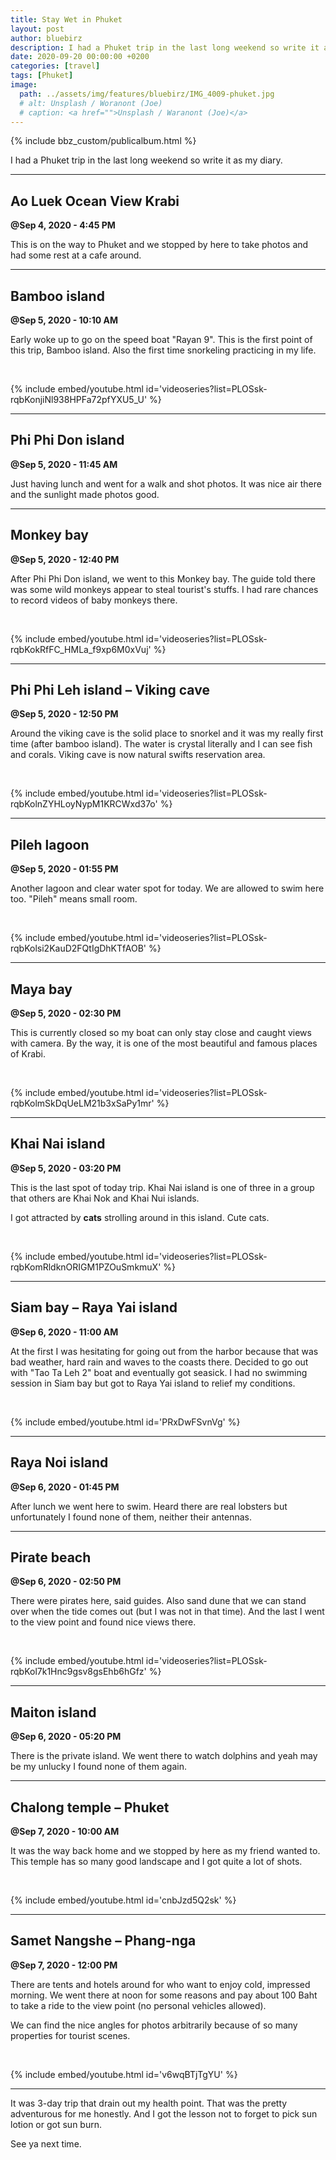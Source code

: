 ```yaml
---
title: Stay Wet in Phuket
layout: post
author: bluebirz
description: I had a Phuket trip in the last long weekend so write it as my diary.
date: 2020-09-20 00:00:00 +0200
categories: [travel]
tags: [Phuket]
image:
  path: ../assets/img/features/bluebirz/IMG_4009-phuket.jpg
  # alt: Unsplash / Woranont (Joe)
  # caption: <a href="">Unsplash / Waranont (Joe)</a>
---
```


{% include bbz_custom/publicalbum.html %}

I had a Phuket trip in the last long weekend so write it as my diary.

---

## Ao Luek Ocean View Krabi

**@Sep 4, 2020 - 4:45 PM**

This is on the way to Phuket and we stopped by here to take photos and had some rest at a cafe around.

<div class="pa-gallery-player-widget" style="width:100%; height:480px; display:none;" data-link="https://photos.app.goo.gl/8cULqc6ARFUoP1ZP8" data-title="Trip-202009-01-aoleuk" data-description="7 new photos added to shared album">
  <object data="https://lh3.googleusercontent.com/QRLUOZBZiHl7aLgOdxCifQ7qoorMGoKc-eUAKFNdQWFLQPJXlkqQqTQYUOT76_1EulkNEUbRJORckcw5g1i39wFAbdVpXbj5vtmUnLww7GnfZsk_2JgkTD6ClESmz1ftw1VRd7uHQw=w1920-h1080"></object>
  <object data="https://lh3.googleusercontent.com/ZKWo8dp9Ud6gcTjYc0AVZcQqXHXXOXhkOihrb6BTWY1biyGHgn9epAU1rpLgnUj59bujzaNVvwz-By5fjYdAtNrLpVALK6ixJbojXYT7YY4aYZ2jKN-5kxPbFj_OW6XDSRjuLRcPJg=w1920-h1080"></object>
  <object data="https://lh3.googleusercontent.com/IEW9ULjy-49NbKZAa-oFRZiGIdIWOrhiWnm9Ol9LovgCaLxPJUstmqzlrREtqm_YmhO3ie3k4SmHNv4_qUrZB53HZ7-Rj183-ZMMyWaDoZhRfOv44XdMJHza0bqAe9mzpm2vC39bhg=w1920-h1080"></object>
  <object data="https://lh3.googleusercontent.com/_GNlNDfmVpHTpHOoyGnQpbBrg2lGR38xu73lDSMg6mGSHLZr8wshDRc92SLQ5hCx8-SHliKjF4jXpfWCbEOfDQKdlAzQ1X2TL1HIYDIhNYPgD1T5jUxKYiXzpXIlHBbAPRKWXQAF-A=w1920-h1080"></object>
  <object data="https://lh3.googleusercontent.com/6dVMrK-I9YABoAN9CEv1fQrQgw8OKIuQwhiC34s93tgc7WrqhXNvoFFsyx4MpCXTiIgw4Z7yzyoZ6zXqY5KxeOOZ0X6KFkeYrBb1WFifqiCki_f-AKwkYvDqeyQF5KNxL3BPuSiVhg=w1920-h1080"></object>
  <object data="https://lh3.googleusercontent.com/xb3WOAIOwcNG9fV4b1BYUC7DkI1NuVpYKj1oafmlPxgyPG4NSRv8gIzBT5VYNLwp-uhoacHGevPOEA0k7KcfRvu2UxcatTg3EL_aF8O1uBWDrXrXrVWG4PcFVwuWlQ7MVKcH8S4B4Q=w1920-h1080"></object>
  <object data="https://lh3.googleusercontent.com/KyGJjBd4EK6dCeEDKlp902vuIs24mJ-0W7yn_1eoLtzrvRZHiMhpZWmBdS9Ws8Kly8LWsofZ1fcbc2ZjedaMRBrrgOfVAIcKGmYa_6E_041AdizNnv-3MtyJkobDHFyc2q7hy9U2Hw=w1920-h1080"></object>
</div>

---

## Bamboo island

**@Sep 5, 2020 - 10:10 AM**

Early woke up to go on the speed boat "Rayan 9". This is the first point of this trip, Bamboo island. Also the first time snorkeling practicing in my life.

<div class="pa-gallery-player-widget" style="width:100%; height:480px; display:none;" data-link="https://photos.app.goo.gl/1fma3YtHtqvcDSxs6" data-title="Trip-202009-02-bamboo" data-description="11 new photos added to shared album">
  <object data="https://lh3.googleusercontent.com/vvL-Rfq9xSuu_yZ8oVbnw8X57lmGW8WtVpf07ESpwq9y230q6iPr-keZPi7YfULRNtyRuq9_wqW1iy17L1RVRyD_YsIToq6sLA040FBdFPHQovqec59aShCtQQDIOxlF1Ha8-rhoFw=w1920-h1080"></object>
  <object data="https://lh3.googleusercontent.com/IQ8Fam0bz_HkEDCDU1rfnnY7h4W9EfpvksmPUI2fH-g6jqI0XZ1lTZ3Jdkj3bVX14NsU6wjiyVN457F7dm3vmjV2Izfa8v7PwJ0gcJ9IXtHUm4xjE_S5yRyT4H1wIt0-BopbhMjiEA=w1920-h1080"></object>
  <object data="https://lh3.googleusercontent.com/ZGZ7AwZeoxk7eBMG-6R88MDwE4TfOHZtGaL4wWUcQaUO7s0eLTDJpcYRRIbOjLPLOfRHl9kpXSM8U7bAGZGQ25kDF-FgzP2GCv3ttCfOsGc2fKTlA9LygxtTLJtB5i_kGCNxFTuW_Q=w1920-h1080"></object>
  <object data="https://lh3.googleusercontent.com/QAysejPZOXLuND9lu0gQof0vo7XCRX45i6zishlzkqQll7AHQR5J9-CedaNk9NdpjNuokZ-JixR1ktown_mCOZV37AJE0fKfy4ROZI4Ox9Fg6E2ePUSarbJrtQUw5GJTz8aAE4H2wg=w1920-h1080"></object>
  <object data="https://lh3.googleusercontent.com/9Rr78hdoZcDLLBr8Indm30206MNxhEXpkVPCeNWulL7H48aTDxC6OmWw25el5sbGhkbZvAFdFOaD3SOlLo46TygO8NCivdkcUabcqZuJqcmtyX1SRiAlH0WqayItWArpm4dCpw4dgw=w1920-h1080"></object>
  <object data="https://lh3.googleusercontent.com/LvrAg0m1FFaJtbDa8jbcUDRiiFYekjE9dbDyUCsT6M11pfg3fsORppeXBN1ruyskzW5syjB5zagyZyZzVWGaR06dxkmAD5D4Khy_of07c46N0T2LSvIOcylWCNQaZbdaNab6HU32gw=w1920-h1080"></object>
  <object data="https://lh3.googleusercontent.com/D3FyRNMVo0ZJWDb_IFITRjVyRmqWmS7bTAsm1xvYU4o7ZuS1vRB94hX8Sxlr9IB-ZKBAGgTHeLrVuNya-eEoqFWzCYakI2-4_fbBFauqo_KcJZQsaCimtKrnFdZbCJi4TO05HOVWuA=w1920-h1080"></object>
  <object data="https://lh3.googleusercontent.com/kWlIwpmoH6X62a_HGedFagFD1uSMsOEJUtvBzpb1_FMYE7ApcPj8inel-rM7tCr_phJi4MLMjW-OosznxiZYl-bCtMYLSrJH04ml4grNUhePN-vtW_ia95LRZVTsFj64vPa9uGO_dQ=w1920-h1080"></object>
  <object data="https://lh3.googleusercontent.com/YjQauDFxpNTSPwUZxoH1CTf30KIFG34eHOTeyInKw6gxBeK1FAcgf7VJv683qH5C7Pz9yaYR5nxU4M36yGpblsVcpBhmnsgufyOqgAbmei1SZIH6DsZB9ZqfQTWOTIEBWuCRv3IwJg=w1920-h1080"></object>
  <object data="https://lh3.googleusercontent.com/xGM14LH8dC8C2Cd8aH_Rl66ZRSfOsfmy__jHf3xFF4XJZ3DRv0h4uVDjDPB-4rtPhzeX-wJdfQKgkel1rrCOaluiQmpdKffXmTWgP76Z-eJYmDMnlVF9U1xZK5aDF2AtAO4YsJOdyg=w1920-h1080"></object>
  <object data="https://lh3.googleusercontent.com/Sx6i_fewBAsbS8dY7A0sTA_SDF9nVajBahjwde6QDvJx5hjkBFGSS72-DIJnILZP_Vl3qF76ruvn9b27o-21cqUp_kK7jP_DwtxY_-i31PR4aNPcLcOXaZTlLC_SSVxj7MDHCZUeuA=w1920-h1080"></object>
</div>

<br/>

{% include embed/youtube.html id='videoseries?list=PLOSsk-rqbKonjiNl938HPFa72pfYXU5_U' %}

---

## Phi Phi Don island

**@Sep 5, 2020 - 11:45 AM**

Just having lunch and went for a walk and shot photos. It was nice air there and the sunlight made photos good.

<div class="pa-gallery-player-widget" style="width:100%; height:480px; display:none;" data-link="https://photos.app.goo.gl/BxcbYVBhyiT2gZUg8" data-title="Trip-202009-03-phiphidon" data-description="7 new photos added to shared album">
  <object data="https://lh3.googleusercontent.com/c2_5eRwe8dEM-qgFmBFta41gp05vHwOQ2wPB5e-xt7JC6DjXXJ8lvcOYFZzJdpMi-wCSclC88rJoe1jDewP5WzL76G-jVpFsoDeN287Pp9s9vcRyldMpqKuoxvJmNpv6pgvudWcE0g=w1920-h1080"></object>
  <object data="https://lh3.googleusercontent.com/9SLtzuhAUM3vcc8hbEUameE87z9Hp24r9Ekq0o2NiJvAE-tepxlXUeOjoxQ4_ncu12HH9jHeq4D3vHqmOtkpra235WOrmLO7iUNmHAGuDuPF1WWQ6bx5hR44q8-52ItFmjpYp2UaHQ=w1920-h1080"></object>
  <object data="https://lh3.googleusercontent.com/nBQMQuuElJ17TL7BHtGwHRRCWRU5epfVHICctIlXA-Nusp4qor01M12C-ztZiUACN3WqsucLBddqQxuCS95aSkWML5J1_PHbVfKNXTWPPx-ft8DcOY_YxLlEGmb2E4Nsq_25cSMS5A=w1920-h1080"></object>
  <object data="https://lh3.googleusercontent.com/Z0AjuNF13XZ8KmDXVgGsSeqs9ZO6eNtR8SJwnRYijir236cV62DRbO8cjUROGZFcF0DuTiMmcQYpD9ASCZN_vFCS5w_dJ640MVUarNJEdaCI0u_1HeBmtsSDiNvRT-hq4D8G_eTctg=w1920-h1080"></object>
  <object data="https://lh3.googleusercontent.com/Ihb9VRBym8Mu9KEoKIVWqkBZTrMEevgS8NqE2L-178VwDhIXg4l0dE0zro5TKhU2mQ2GDOb1hONNakQ26k0bJGc0Us7mTJSoAwR0ZHtM09EtX-y83Z9Qpkn8c_4EdkrMdL3ipH5TQA=w1920-h1080"></object>
  <object data="https://lh3.googleusercontent.com/yazCjhpLDiyxfOxq7Al6hm4wTNgKno02f0HEul5ko1qps706Q-M55-Tdz-pkvbJhcGBJwmsxa4v0j1szp5rCW5nixatC4N9gsajXj3ORVE7WVOQ8s-D3gReofWor0eR4I6oZatH2uw=w1920-h1080"></object>
  <object data="https://lh3.googleusercontent.com/AyOqDHmiGMgrdQPEXg-FOuS1xYUHlCXfEgglPjlZ-0ZzdWqJ77eDS6gywDxYyHNMC5iBYB0iWE-_MVp6bFsuOh3G0-3HX6sOJYtAG2XSWYOqpCyPAgKNwYVVhdIEyQnPHjHqfDr7ZQ=w1920-h1080"></object>
</div>

---

## Monkey bay

**@Sep 5, 2020 - 12:40 PM**

After Phi Phi Don island, we went to this Monkey bay. The guide told there was some wild monkeys appear to steal tourist's stuffs. I had rare chances to record videos of baby monkeys there.

<div class="pa-gallery-player-widget" style="width:100%; height:480px; display:none;" data-link="https://photos.app.goo.gl/BvXRfSTEg12UPv2x7" data-title="Trip-202009-04-monkey bay" data-description="New photo added to shared album">
  <object data="https://lh3.googleusercontent.com/oqdyzzJ7fL6lG6KLkC3dWSXMQ7hFZ2JnjLuNKv9zoc4EBj4H9YsVdZ-X2MGf1MMJYNPoL0zMV4ctCoBB3UtWbU-3kIzdMsrcyHU5zQBhnF4fhkRAx86aCiTtLzhhgC8bbaJ_JeXXgA=w1920-h1080"></object>
</div>

<br/>

{% include embed/youtube.html id='videoseries?list=PLOSsk-rqbKokRfFC_HMLa_f9xp6M0xVuj' %}

---

## Phi Phi Leh island – Viking cave

**@Sep 5, 2020 - 12:50 PM**

Around the viking cave is the solid place to snorkel and it was my really first time (after bamboo island). The water is crystal literally and I can see fish and corals.
Viking cave is now natural swifts reservation area.

<div class="pa-gallery-player-widget" style="width:100%; height:480px; display:none;" data-link="https://photos.app.goo.gl/yw9FYohcz6PGFitw9" data-title="Trip-202009-05-phiphileh" data-description="10 new photos added to shared album">
  <object data="https://lh3.googleusercontent.com/2gEbtt7T-XgAOf9OyoxeiCEPKbqbqrNizULSux0LA9bXmRy6BXgBCJes35kSizZBUQOqDPKNpj8XsofMo-nCEnrKn1aq2fqYUTBtq6NIFn09od6zc6t5H_CqVsz56ManLZx3aykbew=w1920-h1080"></object>
  <object data="https://lh3.googleusercontent.com/Hdp_vxZ0S2NZgcOEPx9eqmLmir9gnURzJ5pl9xN77TnwGDf_iDav2CpcvX0PXexOk-_0kXtiV0JMhX4VI8Jcxy0Jfm-uJLKNefy-eKi2tsXrVNYD3tKdMVVB-uLuiMZHD4JxE59jqw=w1920-h1080"></object>
  <object data="https://lh3.googleusercontent.com/8ep6ED1Z7VNf5Z09AB-oHL0zf301pLsYtjO-FquBXCRVPuGf96BPYMw6ojAugEE4mpPUYuv2MLLS1M76aTzpo7LRrPMwtE-zFqlbrB6GneFA_dOQ8HyZ-3iQIBjny7JInmKLZKDHog=w1920-h1080"></object>
  <object data="https://lh3.googleusercontent.com/7HcNbAcy3U3khNkHE9xp4YSh8xBo-_VVtdvUA5bj_Ip0TAQQ9rwPBRF-HYKBnt3aHXvPvAuUst5Zl5dYrdt6vcrvoErgaID0f1mLsHP44CDY3fSwg57jygUA6AxJcDRy4OxMink9Mg=w1920-h1080"></object>
  <object data="https://lh3.googleusercontent.com/MC0BPH0DrZZ0js9PrvT4-oi98jRfUyugiUbB6raKsZLrZdKhbqT3Ga_N4I8Eg6L3WKvazWX7DchiYFGXMSBOr6o-Hq-DWTBhTJeruo-zsZMSo9Y_TiVAIHHU4J6rfuES8AjsuW9BpA=w1920-h1080"></object>
  <object data="https://lh3.googleusercontent.com/mLlytpr4_-10vR26iuOi8cBWQY9shI-zEXU2e4M-cAo4n7odkql8t-bx7GKBzIPv5UAZ4wGhKHUfdILLOZIts68GpF3u-jeCG4FblsIDfXnTLkkenKrRJFxNHA7S832fjGvukQSzPA=w1920-h1080"></object>
  <object data="https://lh3.googleusercontent.com/ctbk0hlyxoyLrMMNzW0BbC_3D5vWX9NNDdOWmUukJRxlpkTw7qljwhSYycuZ_F5wDPrqjQojrs1Gsi2FmZO-uO1jJ8Yl3mZpjBFhCm09ja-YpHliDydiEZvCe1DasCbcf7zkU2qaaQ=w1920-h1080"></object>
  <object data="https://lh3.googleusercontent.com/XgZVml3LQr7Cezj2N-_wWXio8sjZItYGzxekwsukPT1vIwdeB58I4l9EG_GJqKMpeECv8S5myvSZAmVvdrKHlDiBNIAchMw6b4M30I5W_BHbuCEjfH8cYvZo6FtTCYkRvIG0SK8dpg=w1920-h1080"></object>
  <object data="https://lh3.googleusercontent.com/yapGVJbAfXDnenxkvTM3H48iGYqVSrXD03IehSuWkH1NnG149z8_JVwoLMfrKyNF0Gm687EvyhuJOSwLJQgrqHeiKE4YFHsvTLcTJ-SV66zSLeLSgI0-r2wJzHU_HGQXAW8WKWjt2w=w1920-h1080"></object>
  <object data="https://lh3.googleusercontent.com/62R5HnVUlp3TAQxNg0GEJ66bNZR-pBkirViVRZY2IYlJabzieUGxAuXunNTMlZty-PSjT-ssZYuXW7oLeGeuR0Zpmx5EEgj8F3NuA8z0pP6_vyH6xKMJsXYDqkMaiay7nQRzrIxb6A=w1920-h1080"></object>
</div>

<br/>

{% include embed/youtube.html id='videoseries?list=PLOSsk-rqbKolnZYHLoyNypM1KRCWxd37o' %}

---

## Pileh lagoon

**@Sep 5, 2020 - 01:55 PM**

Another lagoon and clear water spot for today. We are allowed to swim here too. "Pileh" means small room.

<div class="pa-gallery-player-widget" style="width:100%; height:480px; display:none;" data-link="https://photos.app.goo.gl/8bk1k2iLJ8kJMH5T7" data-title="Trip-202009-06-pileh lagoon" data-description="24 new photos added to shared album">
  <object data="https://lh3.googleusercontent.com/PDzAqeRM_rj1uYHw47b15Us1X_iSiocmbkYWRA6Cf6MWRa7mW6M2A4lvYCjGevanLBVnV8Hp1NjSTlPLO5HWvH3Mlh8kiPPDLO-bo1UG3Gy6MzwrWs-gilpnBCc8BbBKnQh7sFbVnw=w1920-h1080"></object>
  <object data="https://lh3.googleusercontent.com/hPwB2vWv9YID2_U6G0FuYzkgMUVHZsfjAQamdi-HifDG5RnTx0rji5AGicbeKEWfI7nMH5Gvi62Yq9RNqP16-LVMfPg1OWPqr7Pvzl0FDezlIRv3yFWJP0QH5mj43nTr2blLx2W5dQ=w1920-h1080"></object>
  <object data="https://lh3.googleusercontent.com/_RRdIm4YCvRDnCYE2SuYAVJQbkcR0ANV3B08oUf06H_PfESPgX3X3GZ-FOleyYU3thIWZetRHABkPj_1Iyi0lavw1Wod-Gheqf1Fc_qS-oZqRzOFMvPIZocmd_wpuSxbfvfo-_RkPA=w1920-h1080"></object>
  <object data="https://lh3.googleusercontent.com/kRaV9rkNjbjk2P2ErHma_wgMrri2NhCNPOjxrHZhSzzYqF0woWwgDRTTa6G64VXUAHMb4GEOH89Yfj64AT04BylQwUeUXSEQIE6AkA_6NSG6wf5IFejbpWARiEaoyKwl-L0HCL24YQ=w1920-h1080"></object>
  <object data="https://lh3.googleusercontent.com/x0gf2_EV_WD37DG1O2lia0Ag5yXB9n9HeKIJVVIJFxDZDJlD-nGFz4P1Y5fPyI3111dZQyvrtCge7bTM97oQuDDvUHjfL7n28Cq9XrC7ahipMjiof0Om1DjsQi6bg4nO-VSHzSETfA=w1920-h1080"></object>
  <object data="https://lh3.googleusercontent.com/x9-tx8HNSH2yYWml8DQOvlkhly_OxFozZRITEhtvW5yMS0SnfQ-2M_gi-snljo8KBlQPplD9TtXvPAGi9wXXElD4icm-K_sVD1l78XOOvs5PXNCYcjWGIufiMmYfcZZQjLF7ABO7Cw=w1920-h1080"></object>
  <object data="https://lh3.googleusercontent.com/0Mt4vy1_MZrSSJ6COpjRgitblb374p6NvckJ9ZzeLK6eEnIsuMnfB4E1ASOF55pQDngKxgBbFgLcbNwycGnrbJwPJ1EYXUWKXyzX0UHBwvercOQknlSCCVPuUhGumLCPu9nAKMhnOg=w1920-h1080"></object>
  <object data="https://lh3.googleusercontent.com/UiTRl3ao67Wz0P_tqi4VKltCcETBQ0yCfs0trZvfPmP3bTA7hda56-M1RtwSAV71V3XIe0uqdzstj6cBXE8qO8TwcFg-P10uQ8zYKY4SgtQUVd5BWPdBNipJ5IHBe36Cj4xJMvdM9g=w1920-h1080"></object>
  <object data="https://lh3.googleusercontent.com/HpwKuB3o6z796ieSfGDrAcYxmzIAPOIvOQuBFImF1ZvyxbbD0yXs01_OxHY5kZwtN_2IGLLLA71TIyiU0zIpkRfnY8ntEcaHG8RpUwMhmy1s-9f_4vj9AtLVMiF0pmeMnfxVol5aoQ=w1920-h1080"></object>
  <object data="https://lh3.googleusercontent.com/B0KGxU721T5ai1Y3riPDIRgQtm5VlhdX0INTSuOYae8zgNQHox-gFfV86yYzVgpIDvHlw2a4lKkFknLA_kgyK68_wjQZNwgD1Y3zkSDJAPG5eelt1uiObC6579Wj_7VKupdgLIncjQ=w1920-h1080"></object>
  <object data="https://lh3.googleusercontent.com/eaiq1xG1H0I6D3vDuUrrg0T2ew4JfxcTKk_NmGxC9gnP1e1dIkPMG68Eeesf0WXxUzWcZmyxgOQEy-Emi9BozAwW6PGzB17Kq2ayhej-dpB3fHPkV2sqMKXDaXyiplIT35UwTOIMWQ=w1920-h1080"></object>
  <object data="https://lh3.googleusercontent.com/kaYtnpIYTk1wFiFcVm-V9RRf5mtVl-f0Oz6DF7tM1cRvMl6SPNBu7WTjcsmDH1XZF6kGWp8bt5x5jV3bhyDcmRNQCw0xLMhkiAhpohYsc3eDvzyGP_7_sF9GRX_am3DzxZaJYJAniA=w1920-h1080"></object>
  <object data="https://lh3.googleusercontent.com/TQp5X747SWIlV4Q-42nn_6ATwDMMFb1DI0UXC39S9pj0tUlRoK6gfAuoloA3UObegdRqvxuXB6rkTqieYcg9LIY6iRuZ2GJ_w6UwYJK8gjtPLjqie24C3RdF9NcZl8T-FFYrRL6SnQ=w1920-h1080"></object>
  <object data="https://lh3.googleusercontent.com/o4hP4XkyA6qv24dRUS3tPl7e8TxUKxZC-04lRr3HdAm6zMAD4XtsT2Mofmdt6IhxiytiDjQRHRjnGeleT4CxM7o8LZHtR0lBqZqqh1V-Rr11dhq8iJWa9N6tcUm1bVfSxeI0OgTyIQ=w1920-h1080"></object>
  <object data="https://lh3.googleusercontent.com/AeOkVOPHCQKSZPMhH-kkhAxcljVJ7esfgQcP-Zw1Bvwva1MB5rcU9LKxF0d9bLBu4AAXC_3cVDny-rjHh5sYoRwOKGnAm0oBIYX6OA5Zs1csNAI4rYShHD_Fn-KEzBO3kD2sorqtSQ=w1920-h1080"></object>
  <object data="https://lh3.googleusercontent.com/dJyrVHDIJNZ4tCLd6w2ppJUF4YTJON3-GngYUB4WU0NBIYvo5k9b9SnRuV3natdJjc8PKS44mIJBnKadWVjeM0dt9QDIrFaVYUHECV7sLFugaIafRrPqCyoSzehOo_KUdMV03CtFlA=w1920-h1080"></object>
  <object data="https://lh3.googleusercontent.com/4SZ4XkbD2zXkza2F7JNimThaX13ClmfSguCKBisD1_EP-kOLlIO6hqq6mMQvIYWgHGum53iUM1WHwVYi0_NW5pLXwIfevlo9S47sBJYATj0W4P8jBYfDoTu0LzQVRtgOcyvYs8v3vA=w1920-h1080"></object>
  <object data="https://lh3.googleusercontent.com/_UidaPBXryFxvgLjcQKMcGguXvPGkZX3-LRcMRvSoKSYt9pxI-O--5O9Y0z-EQdlREYE7lTo6itQtSr54eujZ7JTtned1BVilZXcwga1ZMubEgOgztwYKSwrqYtvhwS9kpxyZ3lsRQ=w1920-h1080"></object>
  <object data="https://lh3.googleusercontent.com/auDTKpOjBTEmwk7wUijoxiETDDnmrksuly1z-nv78M6RCivHBh-k16Zl_eQ42huWfU1FsjF4C5lrGrMO5F1UygLE--6_wuuz4Idbc0nfVfiYF-fN5qkN0LMz7qCsg-YA_k04F9SGfw=w1920-h1080"></object>
  <object data="https://lh3.googleusercontent.com/8W-fZ37Eh0Hpu02eQCX40ybPtS6I71guIcX63T4DtetwYTY6fRcd7bSfDFMvCbzCLzFosgVZdR3AeokU-V9Z-TXlBwjot0mF4PiFUylYU4R8AcyeTz4qj2MtVP7JV-qpMghTG-0v4Q=w1920-h1080"></object>
  <object data="https://lh3.googleusercontent.com/g0qM5m5NsKijiVl_jWnLmrVUD0xj1Hazv1AkmzyHfoKP-R1kOyBSCQJCxvE6ih6Lt5l_a67M4MmLycTYmcMYnEk0GRDafxbyMR5nXO7OjJJN1brwuqKWaAc30fEtMVxvncifMYmD3w=w1920-h1080"></object>
  <object data="https://lh3.googleusercontent.com/KreaOqR91vD3E56FJTsu_cbFlFWW2YQWTS8QKIfw8JTXX0SWRVYv8lkG38H5751N-zGs6Us1R1A8ITgHwKXsnGS258j27jtFqrhWdNJ72KvMXrj5sZWWCk2bJE0AWa6LSOU3YZU_0g=w1920-h1080"></object>
  <object data="https://lh3.googleusercontent.com/IxPXxZIZ8amD-fvgGtOieEXyseeBUErElo3EyYU8jw84IHETZAR5wJc1lQjvGlFHqh-nyYw_cqDM3RCFj1f9H8efpHrMiKvySq6NgcTjPpFU7Cx_zhqy4XwkrbmMBtGZmTVI79tsPA=w1920-h1080"></object>
  <object data="https://lh3.googleusercontent.com/ebDZUI4xkCBJ3E9qGb9s7XagsckRlf3CryVMQDrKCEi8aefFqVM5rzHviB_QWrtNDT0XtHklclTgyhDpzq5_qnxfLzrXyyqWfPra1L90sVywQ-1ZNAg8lm4hquXBTFbsiFBm-EnUxw=w1920-h1080"></object>
</div>

<br/>

{% include embed/youtube.html id='videoseries?list=PLOSsk-rqbKolsi2KauD2FQtIgDhKTfAOB' %}

---

## Maya bay

**@Sep 5, 2020 - 02:30 PM**

This is currently closed so my boat can only stay close and caught views with camera. By the way, it is one of the most beautiful and famous places of Krabi.

<div class="pa-gallery-player-widget" style="width:100%; height:480px; display:none;" data-link="https://photos.app.goo.gl/P4Hiw7FcnY1UWEEf7" data-title="Trip-202009-07-maya bay" data-description="19 new photos added to shared album">
  <object data="https://lh3.googleusercontent.com/WgLky6ay1uwzgk3gEFWrIAt0S4b1QJjOCOvP_cUvKfKucxson8QZT53KZz3QSbfVWYvsujoGEfwLr8N6kdeDs3TwChJkfJcCJMJETAb-8fEToDI_58cuSmT25FAXWdlaMjR-jGDfyA=w1920-h1080"></object>
  <object data="https://lh3.googleusercontent.com/TM33FHWTGaEUYJ_IIer7DO6R09jHzd8ibKoPNQgXHtwsg5WodcgXqEkYk8aqI5r_TBzLm_6e4Yaogw0DYs1mLoeIrbRd0sw5Q0BwYkaTIczJoNTX3Ry9DmZrCKGYL-MVfASJbG3hBw=w1920-h1080"></object>
  <object data="https://lh3.googleusercontent.com/m0hFPlcBzY3H6nrY8iJ1qZU-4KOOzh0IOwlyEycE-MJKoqUOZ1R-ylUEFXDNikW5g-X_QLCr73GdNrjxJL3UVdleIf2y0KWgcIgdiKUSUvXJCAAuRUiHnBj3l6vWKZpoUrDuiFkYJQ=w1920-h1080"></object>
  <object data="https://lh3.googleusercontent.com/G6f62CpHGJ2JPgcsw6GnRa3n5BNXv8EUQJCIjch-fXWtlPSY5vg2YM7oDga5hZ-8OdXRZ0TZInQvApZDKCSH67ZN1r8CG6TUORs7xo_SKl1VyTyGlK7oQctaJAvoZ3ilrCHMfG1nlA=w1920-h1080"></object>
  <object data="https://lh3.googleusercontent.com/reDuNjIGj5CVyg9jVICEINct3XCiMujHLXtbxCcgwR47O8VvN5_bPrFKZ6QeFFqg4iTHXK8g_54SgWf-Mdz16yn-K6ze-wsQMOgzVxlklinZVQfl3-VoJnS01M9IB7IDDdyhaiY9sw=w1920-h1080"></object>
  <object data="https://lh3.googleusercontent.com/Wr4f84_eCBNOfJjH2pDTV4jvW2AtQ9pz5NCFFKwnv07jDhdn8kQ2xmh-s5s5JuFYf_ItNAjt_P35BINrobzFSDzfaDAbWJapC-aDX24IcYTgZ6sKPuoft4AULT9HkDiwvPNUEn9oVg=w1920-h1080"></object>
  <object data="https://lh3.googleusercontent.com/umkVIMCang6B-4W_wz0JRqzorZBcxe7BpkMhwp6WicSzLXI7S2oOwD1H4UgEOs-C4_5pyJP6IQfKMITU9N9xVFGqo7KwFc0xAPNadsx4sEOL8Nanse4OtWKW7oDZ2U8u799y5qCTzA=w1920-h1080"></object>
  <object data="https://lh3.googleusercontent.com/usog78ocbSmGYVg575CYFv2E1vnq6uTFQhgYchTrhoUs0Wsj2fx0BnExTFFVBvlFdEe6BDsM-OY2xRFgRXKmIetw01zprB_uFNplI4-FdId-uFnJ5WyBf37Vtq1v3U5nyq_EKj1lAg=w1920-h1080"></object>
  <object data="https://lh3.googleusercontent.com/s25CHUZqUvixKquCKr-al095CT0OKTkY5Yhj70R1w7jexqkoFC8YTJEJqV9r7ara9Da4ADoCs8HBnMdkdRiwL8a9E7twQUVc6POFKy9SVFlzWjk1zGbhOkPfYVAEHH3e5EPiY_FLOQ=w1920-h1080"></object>
  <object data="https://lh3.googleusercontent.com/Nygo1XEf7As_gfuWdcn6hrYRrceTdWp1e4MZRim-hHKFDkx6A0zse7Qx8QKfu_AjaAphOMGzSkWigpYtvigPWXoWk-3cmL7kjtuZvI15jHvJX7xpIzcd8cuQHPUbyLwWtjjE1tm_kw=w1920-h1080"></object>
  <object data="https://lh3.googleusercontent.com/HIkYoGhAXt5FuT9zbdI-ftX1YvnPVTQA61erAILLYY7BPKxHpN83Q8RQMQFLT_VLvzhNKMVLWFfM7wroSz7_gPlwbuGgLWKoyAgJ_PfUzoyEchW-35qv6rI_ztVH_x7CF8jigP7BqA=w1920-h1080"></object>
  <object data="https://lh3.googleusercontent.com/nUkkHYMVMBauXBSl_7VBXi4yl1KN598jqBnl0JjrQo0aaFGz1szHoJCBmensuC9nhAXq2PvybRkYmjszKsXihBLlLJqAwPpxITSQ9Pcx00RHpUwcP60xpWK6SAU-CXtRE4Bk5O41nA=w1920-h1080"></object>
  <object data="https://lh3.googleusercontent.com/gNwpVT7jZyuYxEQw-cQ7fiuTwPcKpw9KI9CfH9fQLgHLLqRc55U9VGQX6S8g46C49jjDnzAhh4JDfjkvpvAOd-_1gZGgy57dULmuhVq9HkYHCaWcMtn5auKePQFmvVRrq2YSkJDcNA=w1920-h1080"></object>
  <object data="https://lh3.googleusercontent.com/lhEXcQNRsTxmauHl1QVYafPkNH82kIBiXWpiFYT-UXWjfoZji6RFQ1T4lRaQtGIbGIbGhAdlQ-ZhWhzsfl4v0UdUemrNJY_RUMW5deKqreLwOo7vZ0pWV_SjtWnbqKAbmjPdDJjRiQ=w1920-h1080"></object>
  <object data="https://lh3.googleusercontent.com/jEK6XFd7wCsw-3eqYQ6eRfKd6E_oZFCp4GJiNP2ei_UDQKk8G7lagAE9j2rhdTOfUHEYvdvfnxLCmyL5CXTyMaOdDNTsjqiHVPViEpD-YuyJqrxwUdf2A1RCHBqoznR7jzoY2HXSaQ=w1920-h1080"></object>
  <object data="https://lh3.googleusercontent.com/pSayHu8njfTV1bRJoinoS9bOiQSai66KrnOPuxS_IQslOxcF9c_3v_QrKCARmC0NeQNzOqCEzfk3XoQ7E58JgC8lnWfsMU1gr_AgFj12ZOP5AHtfmmtKuqIsx0g27Q-kpRSOmXKG2A=w1920-h1080"></object>
  <object data="https://lh3.googleusercontent.com/6lxy9N_qQva1IbuborstAd3_yVWAOaiOosUbqjwOXo1Kc-e5oF58p05yrt2lYTmuaYigWMHhBkagjjuH_TrYA2vv0-VSkKp3BcaYDc0dRKs3IqUzNptd1bFOlD4HmQe2LXGdN0a4hQ=w1920-h1080"></object>
  <object data="https://lh3.googleusercontent.com/bYM2sVGQd7arAKqPwgYN4jwiuInQNcLXH0p__88wZZaSHB67wdg2GvXy0HN_6iLSonLUQmg3yi3u3CweUg-j_5c8F0ghE6LEErCBLhT--AQBVfwW3zLaxd-N6iBtpL9HOFN_x4XG_Q=w1920-h1080"></object>
  <object data="https://lh3.googleusercontent.com/MxF3iJHAktu2BuI7AflRp3VP_ublCaYgKeNlQbf27-2P16lOSorQ68hUskApxJdPMd5qboTwWyKQzT5QJp08lO3BugH2eeuPYV6IJOspHucfZZcwdAMxZ6jI0hCpYtrIUM1McHA4ZA=w1920-h1080"></object>
</div>

<br/>

{% include embed/youtube.html id='videoseries?list=PLOSsk-rqbKolmSkDqUeLM21b3xSaPy1mr' %}

---

## Khai Nai island

**@Sep 5, 2020 - 03:20 PM**

This is the last spot of today trip. Khai Nai island is one of three in a group that others are Khai Nok and Khai Nui islands.

I got attracted by **cats** strolling around in this island. Cute cats.

<div class="pa-gallery-player-widget" style="width:100%; height:480px; display:none;" data-link="https://photos.app.goo.gl/rAVxLsHjJtsiFnj88" data-title="Trip-202009-08-khai nai" data-description="26 new photos added to shared album">
  <object data="https://lh3.googleusercontent.com/f7GTCM81Sha09p1x6fhfOp9rmW2eSAFoKxsIgeBrHN9ZhC3ZPWYNoFuoc0z7OAejOWxvgUWhRgW9uVq3W2yVS5xBxYUX9PnkQJV1rTedJ_xkgPyklSZr9Dxt08gIxXk1XHV_1vLC6Q=w1920-h1080"></object>
  <object data="https://lh3.googleusercontent.com/5zA0LVNDI7y0fcnPqWRG4mTcNoNaBZYY67UxMa4YFPR0qqYOtNqZvNLmvVw160Midm0qjf_jbi2CSHRpXoRpOjjWg400dqMBl0Q2yGNOXrNNyxQYSvYCLCycZY5JzZXLeH_BnxSwZg=w1920-h1080"></object>
  <object data="https://lh3.googleusercontent.com/oZUeDJvdu8wNtlNtqJgEeM-Sb5TKrMHuF7s0EmzSIPvlrRnjx7uOO1_APAHqwVEg6RcZIGmzWtMyqgY4kw05AWIhBMs3qKTNJl1RVm5LWTqwKp_Pdhy_7rGIt2Lx8OsNUZcKpdgBhg=w1920-h1080"></object>
  <object data="https://lh3.googleusercontent.com/LHMP-z4UXVejzeqqq-90m4C3leEl5hdCMXaUZ_jIUxm7bEaIE5cMW9q0_Ofu483ZFVFhwdDBuXIDhe6e60NIAaiX0BXFlF0gwL4xcNUigLW8eRR1JyvmuZt1PBkEAdMtQM1rEvAcaA=w1920-h1080"></object>
  <object data="https://lh3.googleusercontent.com/r9XZCYcb3wWqrYG2fOeAEE0BIxrT24X0BnxlEvy9Gu0zwaAwzemnK1JYRbBeuL6VlvHtAo9FjVdlEVXAbbew7SkffEqkxKKkpo_MqbIoVAXOBe90dJpXZIgPNbTVGGZ2CLFA3q3EcQ=w1920-h1080"></object>
  <object data="https://lh3.googleusercontent.com/sTFLVVd0-jh-YJfXITNclzmYeQMhLhahRei6w6qQITkBj_opVuPb1zX4Y3NTxN8ovlKKhqwaotwkssMSzLw0hJC90FRTlkjp47ojVTyf2T3gYE64JJoPm4sIWdTkA5lAiIrUJD6V_Q=w1920-h1080"></object>
  <object data="https://lh3.googleusercontent.com/ToWInBaGYb7bnqshd2wX1xSaOn4nfKMX0wXjcsuVqKbrMx5v1BO_nhJfxv75htEbegzgsY0Gsv8V4nGDOpH5JycO7C5hl7D6RiQlc9Retbm14AIT-iWIBhRub3A4I-PUGvt3_6i0Ng=w1920-h1080"></object>
  <object data="https://lh3.googleusercontent.com/LqYUzsCluH3XBAlmQCHjJpwHTCpj2XKP3z3e0NUQgqaqWU-PPfhr95cdue7bA1wMD-DZiN0k1pxvsEEfBXaeEIbKCV97t9Xb2LZpGdKfg8WtLwD3GsxGGyIIrUNlCDb12jKbyDHNFQ=w1920-h1080"></object>
  <object data="https://lh3.googleusercontent.com/Z2nBMBOwCnkNuCzdsgROJsGniL8UJNxg48AVa9GTGmzj9dqsWPmxy6u7U0acuf5Hx0htZmUtYtdeahFq5uydjiIuLlDAgABaVumR1_aYdfrB6sjFQdT2o1AEpPojSAMzDBcxaHaI2A=w1920-h1080"></object>
  <object data="https://lh3.googleusercontent.com/ZVf-BEFI6mt6ycn-nvQ-U5vI3L8Vm7n6ko9t5KMPwklihFCoLjqGOP6R40_ILuSDXayuuDhxfmafNB9NcPjRayFeQZ4ncOzCr1HZRVPfYvPFBd72rx3pzKuHtbrue38FkHEpgvhuWQ=w1920-h1080"></object>
  <object data="https://lh3.googleusercontent.com/C4irU7yCWyLJTn2zlq8qUvJ_Xy-EIwywOV_92p4QmStcRxKydwGPXHdoll0CDQ5lO_S86kE7DKP18nueoUwmjgeOp7aHwLlksCULAZYIL5lv6k7W5nrkwESY_cs8IGTGjjw-kvqMFQ=w1920-h1080"></object>
  <object data="https://lh3.googleusercontent.com/Aq0Xm0nihFlkR-4mrSHkbR5YZB2nWc4TKlfNG3zH87b8prHLVsrg3Nz-sjvJslipEfJgsnMaZ8f-K9VBpMX0EJgad4bs8QA6Qdj45BOu6Obvz-9gHRoNp3VVjkFvZXo2JLuXpcVXaQ=w1920-h1080"></object>
  <object data="https://lh3.googleusercontent.com/7sxn8G6D9qRb56ig6T0QF-pUaDLgszlVRojfo5h5QRQw-RZ1vPpoAwN-C6YrrcnacND9WULAOiSZZWc7hXUlnr4cYRiO91C68OMB4y3L-2cXMGDBjQyhB0DfriJsX4zk0CEQXq8WZA=w1920-h1080"></object>
  <object data="https://lh3.googleusercontent.com/rp1PCNbTDmrraym-cF2JUeaW1exijXViIVaAb2aU0tWKE1RHk9yZqNQS8bhEEdrmg6149qF_C3FxOSQiwtjaN904vUCq3-qxWZQBJiDvYz8YPmfO5qwJ-BtjSTJWh8AR5mEdlAiUUw=w1920-h1080"></object>
  <object data="https://lh3.googleusercontent.com/riDyIjEQ4OHmMzN2JCl28WLBtlKRifIjSKdP-avs-fjbN39ks5H-DpXYlk-MXahR4XrcJunPAlsNylkpun5LOHc-Ya0PQvw-F2KRXoSXHy3UxTQY19QPOeDzBlFLrWRA7_Byq1_vbA=w1920-h1080"></object>
  <object data="https://lh3.googleusercontent.com/Fy1gG2fBXJFc0TXImQYbRPagSphu8VFrwFDAMyuxFj7IrKCjylRY9CHPumrhM4Tjy3BkVFmCA1QTXA1MdwT48yJfI3gkyXrsvQObH8vMMQi6HqgKMz_gfE9p5wHZuAekVU2tNAQ5dg=w1920-h1080"></object>
  <object data="https://lh3.googleusercontent.com/sFNis_926564h0-eei7AXEGE288oOt5EsquwFyw1dPrq81bNozyMv4gOrDWSnKdKXei5EW46gfLbKe1A5NE23zU1CMyemqCZ8nvjh-jDDzH3vgGBMYJqffiKsxzEJ6KjG3U6tno7_A=w1920-h1080"></object>
  <object data="https://lh3.googleusercontent.com/AD_W7q7YkRv0HW_VK-KviQMpXlFs6Y8uBMGB-qkDVZPkWeWxR8K3B7jFuLxhVmYEGkFmdyt1L3dXxKQaXE0KQtNkRZ-G11E-O_px87hb697Jsj5ORKOy-Wnt226bxvaNCFcY2FvKvg=w1920-h1080"></object>
  <object data="https://lh3.googleusercontent.com/Y-p9TaXan60k4EWb7-Muw9N7w5AMP4XAlKFwCCAs6B9qktmctJ0HNTBU5xy5fIm2Gg3ceT98A242xNa8uwfnVgLRQwel1yyAVdh-nqqLNejUfSXtoV2isO8Hg1ARiSxgWaTlIK4SKA=w1920-h1080"></object>
  <object data="https://lh3.googleusercontent.com/GMLACUxglLT5_u5uvoP11RcQcx15olQcYql6zYWmiTkX3mbvcBkZB2hPEVlUCDtXhIMIdPOOkAg45mXHN0M7HsY6M2UZiAtXWv6uBWujSBhnYSsR_xkXyd0k4XnMb3LZV4FUTDPQRA=w1920-h1080"></object>
  <object data="https://lh3.googleusercontent.com/r_j1YCFw6sqST0uZVJ2jPmSSFho3PiyTnTyF0WqnZqsszsgqetzexmRMNvb9esRyWqrYKnThLn4FWA4hCtF35kiJJ317npgQriro_sPpK5wzljGI1O8bDTyAef5ITu13CQuDX8Xeaw=w1920-h1080"></object>
  <object data="https://lh3.googleusercontent.com/wfWyjdRGTVKevHi3vygPbMCbVoGliQvtmepCiMSIoY2WYzOrJIgEPERJbJsS4DBc-rHr5q8Nui8ib4Xt3Mhx3Cnd63MxmmsY9wkAeWyP_vl8RkdDSyoLwRSzyKzaANxh5-6zEZSAgg=w1920-h1080"></object>
  <object data="https://lh3.googleusercontent.com/nZqidPnIPZVQ7FTbUc8Nd6uiUAaJWHdjJzRNTaycC6m_IsdQTUMsByu3Z6W46v-dbQtFV4WBnnA3ZJbkmKVobrkMLkQeTqDk4x_eLaeDJAwpVwhtkBpNJNDYYiVwO5BK3S7yhRwgqg=w1920-h1080"></object>
  <object data="https://lh3.googleusercontent.com/rKtB_0M077CbBmKy_0Wvro6hmZMvc--GDEKTBM171ItVUVjDiNOt1VgtD1Ci5ebkAUj0KkGeKcD5dfDjvVcbJmzbfIl00yb5AF0g2vNUftBfSj2LxpSatfmocFHbN8cJLRH6yk2WWQ=w1920-h1080"></object>
  <object data="https://lh3.googleusercontent.com/qovSbkWyuUsRRmVNJJWbpZM3kuJ3owM1Z8mfbO8c2STbq2oZKcTobiihVZgtHHut0z6TMzut6qhiThw8Fi_nJSvI_fcWqbryttbgaJzInILG387_Aj92H5daWdepAWSGEI9r3ksRkg=w1920-h1080"></object>
  <object data="https://lh3.googleusercontent.com/YrqOYUMjUMPIKf141UBkw5kLWC8gWCtmxN34M3noLZsEHyOXxIURshMWXehOtZQcvRr0blcBAIIDYp3utMGKvfKtYzjUF1NnttpYEXUwYYjpgVYD5xz4qkt3JaNCFb3as7aWqxQdJw=w1920-h1080"></object>
</div>

<br/>

{% include embed/youtube.html id='videoseries?list=PLOSsk-rqbKomRldknORIGM1PZOuSmkmuX' %}

---

## Siam bay – Raya Yai island

**@Sep 6, 2020 - 11:00 AM**

At the first I was hesitating for going out from the harbor because that was bad weather, hard rain and waves to the coasts there. Decided to go out with "Tao Ta Leh 2" boat and eventually got seasick. I had no swimming session in Siam bay but got to Raya Yai island to relief my conditions.

<div class="pa-gallery-player-widget" style="width:100%; height:480px; display:none;" data-link="https://photos.app.goo.gl/43c9gb34mJ9uHaXD9" data-title="Trip-202009-09-raya yai - siam bay" data-description="9 new photos added to shared album">
  <object data="https://lh3.googleusercontent.com/AgULk6Fle-VtH8k6ECC3XZplqU6wyBPOQdnHGIJAqeXmBkIE0xS71fJ3w6otAUNOmIazaAMLpQwithOXHNGd7tR1IKozFcbm_Hg0UpHC-TNiL6iWqEtG9hxrBHOAWTg0iAbzUVxwCg=w1920-h1080"></object>
  <object data="https://lh3.googleusercontent.com/0nIazDY3Sxx2F5LFLXlbp6B8uchgnEiOVo8C2-yqqnSVXM43YR7-lCfv5n2DQW391heRaM1eHc77-xE3vUybvIFGCKtUm9ChzLH09DqrtYhRPd9Bto9eXMq1PLdiH75wOJkqqrohsg=w1920-h1080"></object>
  <object data="https://lh3.googleusercontent.com/KRl9rZaoAdlMOcsuBpisnT49ZXUG9kTuCcNWAAYH54gZUyvEc3hCU5GnKDPVytJUcXw46jSoP3cg_vM2kVemqc4zVWA6MtdLY89u0NX9H6q9_QyzOZj7zRaae53ZMWiLRUFCcPfh2g=w1920-h1080"></object>
  <object data="https://lh3.googleusercontent.com/QxKmghssXhM0Ts__Pspp3B4OCqUtXvv8utRs-1j8ac6PeBjgHU-TKO0MzRNS7dwnzSXUsa_bhS8sxddlhWCnbZWPSlYQsHY6b5hxwwmrGGcS_fpEI3cmXj5lJzS7OBnDfk2wbjkkqw=w1920-h1080"></object>
  <object data="https://lh3.googleusercontent.com/J1txPJbEH3dql9H_eQ0wMYzFABnB6fhA9AeuZBNBw6NZ8UrtFBJPuvPO7c8oXB9Bcg30zIPTkjIgnauePHZGTrEpC3UnWoopXuZ58wBDsOU34XSDzpXaSgt2OMs2ENbenjVEngZcdQ=w1920-h1080"></object>
  <object data="https://lh3.googleusercontent.com/josdn2PpMtaIMAAD6i625eRgN8okOJS-na3w3WyVBIqAjlMxLqcGv5rs9pJMkphw2b66SGdeDx3dIUOuFrnA5AuTNN-_Z-0uxrSXBncmnm75U3z4tdcV6IHLFJ7Ud6Mtp8x1OK70Iw=w1920-h1080"></object>
  <object data="https://lh3.googleusercontent.com/lnqfH2Il5AlFxauLCEHalowiVWNFRRPpflno_N6qXfTj51KrTBLotKMkj2UbB8HPbShOVkEucqWM11KMq1LyQh_8prboG_WMVtUeQWMdD0uZPx0gw45vF2Xyj-qgbVzyUr3H-UCJfA=w1920-h1080"></object>
  <object data="https://lh3.googleusercontent.com/83kzwTM8P06hEmqpjstmwEasI6S_nPv0zW3mIPREeFrHoDc2rBq3uLMrRTuIdESlaYWsFQl80LXjLx-vVvg8pzkB3kOP-LXql7kbL1EbR0Y_Jr_Jf325JKLmIrn6AsLS47u7bd5RPA=w1920-h1080"></object>
  <object data="https://lh3.googleusercontent.com/yMB-zuzerI3ml4U_kFZjLCtuYQP2QDkJ0RvZbMiO7DKP7pse33aK9hbQ_rVG8rWatFqNgYGoZzrM4hHAExiYBtkrKqblbPykG3CEb-XhH319P6KWEKtGAfrIoNmyO2jCLmNH8KXgcQ=w1920-h1080"></object>
</div>

<br/>

{% include embed/youtube.html id='PRxDwFSvnVg' %}

---

## Raya Noi island

**@Sep 6, 2020 - 01:45 PM**

After lunch we went here to swim. Heard there are real lobsters but unfortunately I found none of them, neither their antennas.

<div class="pa-gallery-player-widget" style="width:100%; height:480px; display:none;" data-link="https://photos.app.goo.gl/dHuGpgeMVyNQyZkb9" data-title="Trip-202009-10-raya noi" data-description="4 new photos added to shared album">
  <object data="https://lh3.googleusercontent.com/la17vcNRXrvXxn6aJCHdOtQnCxUacbj-s9H2VwohrwpFFDsX9-B9NJufcooOzc_u09jlKr0s0xXTvE5wYgQJ3uiryGwogSFq2XPFB14Zj5jlJHHXoOnD1G-995jw4QMSL7DUi9DkmA=w1920-h1080"></object>
  <object data="https://lh3.googleusercontent.com/YQf2m-p27wxCARfL8xBFMDIH-UC-PwtpfxWUcbswDg0sUcFAlPJEM0urpfFdzDXd9qugyNFj4gv4Yfr2eGx6yqTe7vmYI-ye1zaNW928Oxj16Z77DeDREsfTy60Auga3MSTvMtow7g=w1920-h1080"></object>
  <object data="https://lh3.googleusercontent.com/EKzCBc_qdxuoP5A7tgyA13p4dxGf5jERRa6Flzat6rC7JjWVepS-CxjXx3f4dMiXOe7vnPTpwxCPKUe1RZ9JF-Q0vRPuFZYykvO7O5f7Rk3_-KyQjWEO45yL3m9EA4lDCVKMs2-ILg=w1920-h1080"></object>
  <object data="https://lh3.googleusercontent.com/_UeBdKbdo26287GVy9z6ttBAkNT0bhrZBCYSUUPBKRYT1lfcDGkClngPpj2Yl9b5ucKug21W5EKHXV1RBzqNUFlIr8-xauKBtwJpshqxr3QVupKifBpfIKGQDk5oFEf4MN1rtxDn_A=w1920-h1080"></object>
</div>

---

## Pirate beach

**@Sep 6, 2020 - 02:50 PM**

There were pirates here, said guides. Also sand dune that we can stand over when the tide comes out (but I was not in that time). And the last I went to the view point and found nice views there.

<div class="pa-gallery-player-widget" style="width:100%; height:480px; display:none;" data-link="https://photos.app.goo.gl/r7Jdy1vKRoK31Coo8" data-title="Trip-202009-11-pirate beach" data-description="4 new photos added to shared album">
  <object data="https://lh3.googleusercontent.com/oC0Lzd9YNxT23VVpvoHspAtXBfuYlCotcy34Zq6R5F4CR6XlPALMtjm3_GNDiOq0v-vPP3jKbMeZY4pFMLVeXWfQrJtlNXY5R6LWxAMiw2_3jTILggwoxlPjrfOqi_7uzj97JvUUyQ=w1920-h1080"></object>
  <object data="https://lh3.googleusercontent.com/DcLQQGl5vd46DC7xiagJkcOO0EMYGP9WvDqvqu01AfomP0UrO_7yA48YzfSdSM6NK78pG-CgNDAMmTv7ZU_8z3sv12pTbhf9Vwa9hObmbTz4cZBX96XCicdyfnmqeTZqA2wj64cADg=w1920-h1080"></object>
  <object data="https://lh3.googleusercontent.com/dxnra6MyWYf2qHwDnh8Ir9IAT1xV7bBXwA7ozAi3DfMpAQOsqKcbrcAyRhB0dmyG_Gq7m5NkNQ3Qi3I7r9wWclNzqcwRUKvNDEGs38c8JQiZVjHN7eCwG2mydVQpI6EK-ZhrI3raUg=w1920-h1080"></object>
  <object data="https://lh3.googleusercontent.com/Beb7XP2ldEAHyOeNwOJkiDwbc3IvARoLX4K6wWzJYZTQPaPLhiDFp8bF-kmjZnAyIzAbeUC-cHSpuKByrtQmtKyAHQZSdrYg6yayu-DO3cr-ALguk6gvHii0c7KKfAtzTIu6JBW5Fg=w1920-h1080"></object>
</div>

<br/>

{% include embed/youtube.html id='videoseries?list=PLOSsk-rqbKol7k1Hnc9gsv8gsEhb6hGfz' %}

---

## Maiton island

**@Sep 6, 2020 - 05:20 PM**

There is the private island. We went there to watch dolphins and yeah may be my unlucky I found none of them again.

<div class="pa-gallery-player-widget" style="width:100%; height:480px; display:none;" data-link="https://photos.app.goo.gl/HrQ9DnBAcaRw56fM9" data-title="Trip-202009-12-maiton island" data-description="2 new photos added to shared album">
  <object data="https://lh3.googleusercontent.com/d_UTd8SORi7-HOZRQ3Ysmadnocf_2xC3YEQG8WMXDbF6ewyOVDKHuVog58MdRO8WRTgBA_B8GKgXzZSj8K6Ie7suoR_yTax6iexQCPnlNorMcqHThG_HFpucTxFYydVtV-4YEZuHnw=w1920-h1080"></object>
  <object data="https://lh3.googleusercontent.com/YRDYnP4y0T4w_IYZWSC2PRT-nJD-dZI1XMlXJvahX68bQSkKItjudTSQpQ2fdyIO0kYGnlmGv6OFWvNkPb-4ZlTK4aCb6iKA3Nm2N8BJYW2XLu7ogjfK0LZfUpad-0SwROOQSrjo-Q=w1920-h1080"></object>
</div>

---

## Chalong temple – Phuket

**@Sep 7, 2020 - 10:00 AM**

It was the way back home and we stopped by here as my friend wanted to. This temple has so many good landscape and I got quite a lot of shots.

<div class="pa-gallery-player-widget" style="width:100%; height:480px; display:none;" data-link="https://photos.app.goo.gl/3SQ5TFZdKrMPgZQF9" data-title="Trip-202009-13-chalong temple" data-description="19 new photos added to shared album">
  <object data="https://lh3.googleusercontent.com/p1uHzimQtSSI8K3TlOHjKOAGns5uJpm3ol0EUp_UK7pyqU9WLORqQx-nAcj6KrvDkCzfzDHVvi2GmhwWDATY_EUI9S77abVtReI950G_xsvL97Um33Cb4QdfDNB0A3_TbUzAYJUp6w=w1920-h1080"></object>
  <object data="https://lh3.googleusercontent.com/8sBRfZKwAWToeSCPXOMM-aCg0CGDZ6atmK5Rgo9jYXF56t_Th7CZ_fSo1N5aPIDMuW0ES0JSTuccReUx9oT2-KePsbL_GcKty9QA_lf_a2lNg9bdsaJ30MUV8MPl5S83XR2Xl8v7Eg=w1920-h1080"></object>
  <object data="https://lh3.googleusercontent.com/Xd5aNgWkvwLkxI-DaJKap5XBza_UBZYbvNoiQwiOxGYTkKMQQ3rItCW0XIpwRVwKoJF4fjTOt-N6qV0Dofi64XH8Sofl3tSTP7elBny_XPtsOgwv2wWkuRcqJ3oQL5QHbQ_hgOnKbg=w1920-h1080"></object>
  <object data="https://lh3.googleusercontent.com/xV2LOWtrd2TrVcS-OdfFy62RZyw7u46Xz56g3ZaZaKD_LCyZQL6A2PerMNfC6V4Dz5kPGp-ef4TH01XJtfYics4Qu-ni_ZT2xqcgi9kp_XuWFnSCdYK4FjlcYA2ehvTz4WySE5pRZw=w1920-h1080"></object>
  <object data="https://lh3.googleusercontent.com/P_hJ61bghaSBAftiOKAInE7nCu8-l68feZiru5_sXvSo2LcBkJcyiKCe-m1y3u9cBXtVdWpRlHDCRFS4Exg0KS7D544rbtW5G2xPvsQ8suI-JRKuppNjcjQsOL3uz0MfzfvHsHvb4Q=w1920-h1080"></object>
  <object data="https://lh3.googleusercontent.com/JnB8q8vvI7olrI3yJ1gIY55G7MqwYDL9CHXgs4GjgIyEyN__Hs_IcesT7Jxc6w6pfCNa-bSh7CEgupzAtZKaoMQBE1OrP7kLFRaJdGtggRHMoiUGmH_IBmv4yx_B8zuKMcf2ImBQqg=w1920-h1080"></object>
  <object data="https://lh3.googleusercontent.com/HTlTW_YYbI_fOQTDp1KY3NMRS_eBmOuYpPS9R2xOIo6u314kzHGuLjD93fg6KWrLh5-6-MarAzalensGexR3f759m-K0jH74i-zT-na75u3Y8B221R4HUlKN7xudZPl82cTIlCjUDg=w1920-h1080"></object>
  <object data="https://lh3.googleusercontent.com/ISDMb7Vxnb1rJWelLJkc7kHkDpFL6mLn9L41Z9ZiVuLR-w1QbFMTl3Tu7Rd7eDcg1ZUhB2u7QGczbMOJAJgCFcdhBIkOaUn8utflMqWh6yrSGNkPbhzhQMTiw6vejBzAobMCOMLO2w=w1920-h1080"></object>
  <object data="https://lh3.googleusercontent.com/JivwPPInN5i7V_uELdKdf40g3aldJSjqXuZbhCBcZfgaW5MUm9UsV84YAVwzZlN6mIrmGeEtEecJN04IclEup9z1N7aTr3j9EfeljYESxPDcEJahTKOE6UMRPTVxLABg-3Rk4CMyOw=w1920-h1080"></object>
  <object data="https://lh3.googleusercontent.com/4EMCnvhjXEoKOuTVuzKvCVRkfBLF10FuAel0BoBT0MLpsqcgTx1SCYoSvy-5dq2O7bxxqatn9xXGnPGeREXMNKnKPpKmCxWDjfQ9XoMsBrRbwp4IeA4UTr187Fb74Rt7OTxljDw3AQ=w1920-h1080"></object>
  <object data="https://lh3.googleusercontent.com/HhZlsso9xffh7hEHgW4tfY9DD504Z-z-xkac1fmXfsI6Q_3k7ADbNV0uiMPwwGLSoIR1eucspF22jSHJ0qx3wSK_-4xwmQkWXeNhL2HSozsGv-5NJ0Kz0fmJ7L70bFUP0l3XbOnZ4g=w1920-h1080"></object>
  <object data="https://lh3.googleusercontent.com/-4-1mklXiimZLFjLKutt4LmV7iOMCdy1nMkJakO9V4JMVJKCyqvTMWQBKlcJpTdOtpy9cAqqvmkM_xGqODZD5fGVILaH8JvJOmYn1P0gItoLK_deWGp7lI0fX3E8cRXMQpouviimHA=w1920-h1080"></object>
  <object data="https://lh3.googleusercontent.com/Iq6tCdLdOgI4SHH0YiNxDD7FYJ3wJRA5KDhKYt_NxbSvYkKz59nnFijOOxm6nVxrVzbdPbadV8VYQxp-ppWY3WUQKPHi95ewJI62SLgP9D_oDvgVJK4H8kQb8tt9EM9BEFWIdBnwgg=w1920-h1080"></object>
  <object data="https://lh3.googleusercontent.com/GC-T-EmBDgxBlnF5qh8IhLv8uq3EW9ENETfJm3n10A3u4bPoOStGMYWQdrN7Jt1D6uvGNtcE7Iq9k0RWLDbjti149Av-65SJmdMk5q3UDE5xNWQdjcvpX3imlquY6hsgk8OX99KqQA=w1920-h1080"></object>
  <object data="https://lh3.googleusercontent.com/ThAB0OmScjqNhW9yVSVTEXlJE7YSootBadeZdqyaMyv3Hhy0awrl_dVBp6DUvAsUr0ZYBlzypCO0RUkfXtkqhNo2au1kFgV_CwyGxEWbsszlsyjJYfBo3ZoSizmhVJq-aI6MpH8iHA=w1920-h1080"></object>
  <object data="https://lh3.googleusercontent.com/nWU42JFPm9IWNXEKJyGJFMsGUR3gBpkJQM83FpXPEWY7Zs6moTlcXm7oycjM1Xw906WzjLxqvI4azW4JkQAzfKP_HUK441w6be-8hPcV0t0US153SVn99R3Momkv0hJhR3-D4zpI7Q=w1920-h1080"></object>
  <object data="https://lh3.googleusercontent.com/bXsqgv-SXSniwb9U-Oi-01_NHe04jXAAQ0SZj1T0DrZWQa0nt9E-mfOtZgX5PGuO_TI0tjS7S3GdwSCdzGRMMdwktnOpev_xU5bLowWe-TKhkhr2z6IGcG8l5YkV_2yw0fePVx2Bnw=w1920-h1080"></object>
  <object data="https://lh3.googleusercontent.com/rFKI1G0aLDZaFymCVqC3PLzTHa01ChWcEoF_FVYX5Ij4Fo2j8rTkOB1I54MN5t5YVLQpSBqv7n1mvF5NVbKfivOtMIH6troD98zdtT3gkdcILS75o2XLZtIgYuychi2B44c4tgji0Q=w1920-h1080"></object>
  <object data="https://lh3.googleusercontent.com/I4zzRXu1oShOjGtHxqbzUZhvbS-bZGSJBo7nTN_yeS-6rLAEdY4VC9XyfMH7XVO78cIcxW-cLw-ienc_xiAEiQpxX0AZ-XA-YMR_Th1oPp1SDstrlN-6eYqOF1rbfli4LoDA_OjHYg=w1920-h1080"></object>
</div>

<br/>

{% include embed/youtube.html id='cnbJzd5Q2sk' %}

---

## Samet Nangshe – Phang-nga

**@Sep 7, 2020 - 12:00 PM**

There are tents and hotels around for who want to enjoy cold, impressed morning. We went there at noon for some reasons and pay about 100 Baht to take a ride to the view point (no personal vehicles allowed).

We can find the nice angles for photos arbitrarily because of so many properties for tourist scenes.

<div class="pa-gallery-player-widget" style="width:100%; height:480px; display:none;" data-link="https://photos.app.goo.gl/gqVHdvkWmy6e3nCm6" data-title="Trip-202009-14-samednangche" data-description="18 new photos added to shared album">
  <object data="https://lh3.googleusercontent.com/JMHfNd9QB6bWsrrTG0cF6lcSKln1cKAJkDRaBEo6uINmf17ZFyqRk5O4BfyOXsn0alRxR4o-KCsVRD8V7rmUfRAqGXUM3zbnYw5UEW2VuxlpV1k10jDG9BhCGOBoPpLEZ9IGM9wFXw=w1920-h1080"></object>
  <object data="https://lh3.googleusercontent.com/xoGpWWFE6o4hSkhh4OFdGhUHVcYWCXASxbDSUVBH9sMsKUsFb1ogiP0deGaHeY9gFvbzEhtOLbKglngMrtM6R0nIzHE3QubOtRy4CClolQviJTc8I-p4_8IMFaxZ6cbzQqsOs66UeA=w1920-h1080"></object>
  <object data="https://lh3.googleusercontent.com/12Kxh8XtggyormAypqlbzP8yZZLMT81CwursqqP8ap_FofqD9RxKltdazq3lO1sqHXdyBQSmheViX03vIddAtAZUKLZLeSg1ayYKiHdljow4GKNuv2U9Eayy5f3TIQrXdXEZ0cFVgw=w1920-h1080"></object>
  <object data="https://lh3.googleusercontent.com/evEbKXxBQtMjgAiXXQAyExzbELMf3ZUtkgXr3dopCg2vPu9Pl-ky8dirFlLtKPxUsKhEVTy3w3jKfXL9oVZkGrFoO5FX_v8bhXAZhyY36DhvzX84E2CIs80D62GhLaUipu5vmKCboQ=w1920-h1080"></object>
  <object data="https://lh3.googleusercontent.com/f4NK6HHsOOmpGPILVhssymdB1eQKp-G8yMRCdmg_X2dVWog7emEiWt-BSU6RebtRXaOKhnARixB03vObGD8lU83DjT2FUlit6vrt_pyrJhS9Exl9cXOVxUQxACHGJwbG-NHDLLRn_g=w1920-h1080"></object>
  <object data="https://lh3.googleusercontent.com/e4JEWd91OWs1Q24hlS7RRhCV32g6t-WFmxdD2owDo7i2R4P8cS1TIOg7pJEpYa06Kx3bTKEbKPuwkvZZH8V6R22BfULCiKdnKlQ_PPtwO1rvWieX5KlrHc5qWX-6qV9n889iHfq1dw=w1920-h1080"></object>
  <object data="https://lh3.googleusercontent.com/uaUJ-bPpyX2xAuiZ6aJmvEVPpNnd7SiH7E5A2F6StnwKmZedWWAcQVqFMXICTpmiseKdQslma9_1uD5Y_1stS0eiNGI4za3nx6HrDF_8OCZkrxxTJinhlkuMf5-niD6CNCjOqC0z0w=w1920-h1080"></object>
  <object data="https://lh3.googleusercontent.com/CnNYPCITHbStpEX7BAmvtk1g78zZdr6kuzEZIgxv30fXUZG_TU972tBkneBeShjHw1uLO0j3yZfG4EKQ_nLvkpE71LTV-MJDNM8v2vZBm8aCZo886xcrGeo8fzvmR0Vr0URjRoSvRQ=w1920-h1080"></object>
  <object data="https://lh3.googleusercontent.com/QnGSZTQPd16SYK5AJS5zbJceuadUigK01_V6kcIr9Jj5F3TWnCfYUNuRXGnyQep3dom0tz4GK7Nmxmf5obIAGkPjsSK8oPlv99A59hY00EcAqytQGrv4Jo6Zs59qraO1esg7t64dDg=w1920-h1080"></object>
  <object data="https://lh3.googleusercontent.com/940H6LCyQjx37NGsOwh9vMuaLwDsuUm5qHmtyqbq6AtdJdbZofg-u7A0-j0_6wC_9JlWwtRLRt3ZisNmHWje0MOB8bwbqt7qEEjBYw72pG2mEEhQqGJhNnuWMe4mu2qwlqBbrVvfKA=w1920-h1080"></object>
  <object data="https://lh3.googleusercontent.com/DcFWaJ_z2CGZoOYyRZ82zE4iwk1amqJlYFvjrRpeJkfLXsI6gc5YqeSpFH5qFsB52ttL9zLVKUEQMPxTiBZgv65kbTk8vXm-kg4fpDB2W12ZUEwmolMQu1j69J0fAQinLacdJy3mIg=w1920-h1080"></object>
  <object data="https://lh3.googleusercontent.com/4qft8I3nK43-iwuMG1WObgp1usF-_6cJIN27WkIOA2NJ7JrmXcGaYbpsDiuE4etcVFKQV9tB1aQbrPTos_evQ8reHKriH6Oj_SOW3K2kFzvxxeKK1LUulsiSVa_w8iEMqSuSJ9fNmQ=w1920-h1080"></object>
  <object data="https://lh3.googleusercontent.com/Asmo3fLs2cHqjFqAX4gIH3k6hoa9RNM52AIs21vVuTllCXzhPJ8QFAE6xdq_anB1wmK5v0NG5wbpAfl6kSDTcnEIzHyjD1rHJY28MnZ0Z1wiNe6zy96xShPGSMTanf29dz3n8bwKhg=w1920-h1080"></object>
  <object data="https://lh3.googleusercontent.com/35rxvpILAYxGio4o3Pz-TVZAK_PzH-Bz7Mm-4FigUjDBEzuviNGqUSMRikzr9xDUg9zTyxp4To44q_gBGM7iTQuKnk5WHbRUW5LrJhjdJqKar6a0_r-hlz-dSgp8q9hbfbwtRQjpNg=w1920-h1080"></object>
  <object data="https://lh3.googleusercontent.com/Q6-atKuMGzb1rBoRLsVBNWftTW5N3WgWD0INvi_Ih8PrWZo7xp3Xv0FTzmM50vvTb_dMJ0WVGBLxpe6M_8sFxDLcgtKFhJ7gVavVAyYTjTPZP07MFsqRGwhT8qk0NId84gPZlDiAxA=w1920-h1080"></object>
  <object data="https://lh3.googleusercontent.com/CHPiyfVpaCMsc6N59Q1NNStU7Wlko2mU9yDpYrqzgHnSSSCUqtkdhmoVvdMtcP-Cao2oUo6uot4HMrcxkpRlD5D7idoC894XbBf_RcW7msRe2Kom6fm5y9Im8NF5std6Nsnix4fXdw=w1920-h1080"></object>
  <object data="https://lh3.googleusercontent.com/RU1bjUEyPt6fL2ysrmkR1fMxvpcokWeL-uPCQgM5iP9F_IytFYtpQVT-FYuAgBatusrxg6yXDr7t5fYODnHlpIxB26DNp1yTesH2r7FGmVZ10vjfPDgEAQBKM5EzSe-R4qFMUpVKEA=w1920-h1080"></object>
  <object data="https://lh3.googleusercontent.com/N1UvrlPpig249qU538EZY5H1Hg_s11MI048badPL-Q9zKzUCOMGFX_pEVaMJsHxlsVoD75x6jb-n2KS_h2crAMNnTf_tHtzon3pdL2K-Giqs6MzRYXfqu-6YqgNGWTdQALGb7Dnccg=w1920-h1080"></object>
</div>

<br/>

{% include embed/youtube.html id='v6wqBTjTgYU' %}

---

It was 3-day trip that drain out my health point. That was the pretty adventurous for me honestly. And I got the lesson not to forget to pick sun lotion or got sun burn.

See ya next time.
